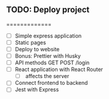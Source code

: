 ## TODO: Deploy project
=============

* [ ] Simple express application
* [ ] Static pages
* [ ] Deploy to website
* [ ] Bonus: Prettier with Husky
* [ ] API methods GET POST /login
* [ ] React application with React Router
  * [ ] <BrowserRouter /> affects the server
* [ ] Connect frontend to backend
* [ ] Jest with Express